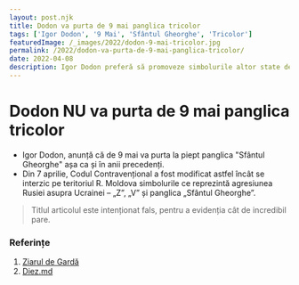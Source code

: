 ```yaml
---
layout: post.njk
title: Dodon va purta de 9 mai panglica tricolor
tags: ['Igor Dodon', '9 Mai', 'Sfântul Gheorghe', 'Tricolor']
featuredImage: /_images/2022/dodon-9-mai-tricolor.jpg
permalink: /2022/dodon-va-purta-de-9-mai-panglica-tricolor/
date: 2022-04-08
description: Igor Dodon preferă să promoveze simbolurile altor state de 9 mai, chiar dacă încalcă legea, în detrimentul tricolorului pe care l-a sărutat când a dat jurământul.
---
```


# Dodon NU va purta de 9 mai panglica tricolor

- Igor Dodon, anunță că de 9 mai va purta la piept panglica "Sfântul Gheorghe" așa ca și în anii precedenți.
- Din 7 aprilie, Codul Contravențional a fost modificat astfel încât se interzic pe teritoriul R. Moldova simbolurile ce reprezintă agresiunea Rusiei asupra Ucrainei – „Z”, „V” și panglica „Sfântul Gheorghe”.

> Titlul articolul este intenționat fals, pentru a evidenția cât de incredibil pare.

### Referințe

1. [Ziarul de Gardă](https://www.zdg.md/importante/fostul-presedinte-socialist-al-r-moldova-spune-ca-de-9-mai-va-purta-panglica-sfantul-gheorghe-desi-legea-interzice-acest-fapt-igor-dodon-de-9-mai-cetatenii-nostri-vor-da-dovada-de-caracter/)
2. [Diez.md](https://diez.md/2022/04/08/de-la-informare-la-dezinformare-cum-presa-a-dat-o-stire-prezumata-a-fi-veridica-despre-interzicerea-simbolurilor-care-promoveaza-razboiul/)
